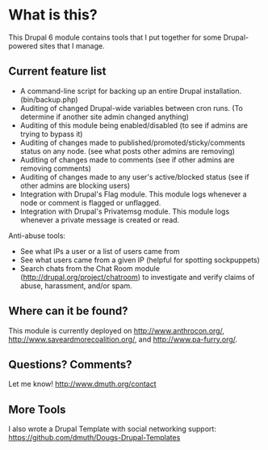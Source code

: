 
What is this?
=============

This Drupal 6 module contains tools that I put together for some Drupal-powered sites that I manage.

Current feature list
--------------------

- A command-line script for backing up an entire Drupal installation. (bin/backup.php)
- Auditing of changed Drupal-wide variables between cron runs. (To determine if another site admin changed anything)
- Auditing of this module being enabled/disabled (to see if admins are trying to bypass it)
- Auditing of changes made to published/promoted/sticky/comments status on any node. (see what posts other admins are removing)
- Auditing of changes made to comments (see if other admins are removing comments)
- Auditing of changes made to any user's active/blocked status (see if other admins are blocking users)
- Integration with Drupal's Flag module. This module logs whenever a node or comment is flagged or unflagged.
- Integration with Drupal's Privatemsg module. This module logs whenever a private message is created or read.

Anti-abuse tools:

- See what IPs a user or a list of users came from
- See what users came from a given IP (helpful for spotting sockpuppets)
- Search chats from the  Chat Room module (http://drupal.org/project/chatroom) to investigate and verify claims of abuse, harassment, and/or spam.


Where can it be found?
----------------------
This module is currently deployed on http://www.anthrocon.org/,
http://www.saveardmorecoalition.org/, and http://www.pa-furry.org/.

Questions? Comments?
--------------------
Let me know! http://www.dmuth.org/contact

More Tools
----------
I also wrote a Drupal Template with social networking support:
https://github.com/dmuth/Dougs-Drupal-Templates



